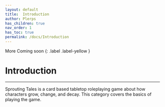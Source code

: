 ```yaml
---
layout: default
title:  Introduction
author: Plerps
has_children: true
nav_order: 1
has_toc: true
permalink: /docs/Introduction
---
```


<div markdown="1">
More Coming soon
{: .label .label-yellow }
</div>

# Introduction

---

Sprouting Tales is a card based tabletop roleplaying game about how characters grow, change, and decay. This category covers the basics of playing the game. 


